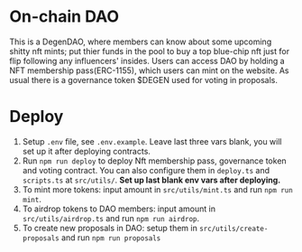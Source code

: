 # On-chain DAO

This is a DegenDAO, where members can know about some upcoming shitty nft mints; put thier funds in the pool to buy a top blue-chip nft just for flip following any influencers' insides. Users can access DAO by holding a NFT membership pass(ERC-1155), which users can mint on the website. As usual there is a governance token $DEGEN used for voting in proposals.

# Deploy

1. Setup `.env` file, see `.env.example`. Leave last three vars blank, you will set up it after deploying contracts.
2. Run `npm run deploy` to deploy Nft membership pass, governance token and voting contract. You can also configure them in `deploy.ts` and `scripts.ts` at `src/utils/`. **Set up last blank env vars after deploying.**
3. To mint more tokens: input amount in `src/utils/mint.ts` and run `npm run mint`.
4. To airdrop tokens to DAO members: input amount in `src/utils/airdrop.ts` and run `npm run airdrop`.
5. To create new proposals in DAO: setup them in `src/utils/create-proposals` and run `npm run proposals`
